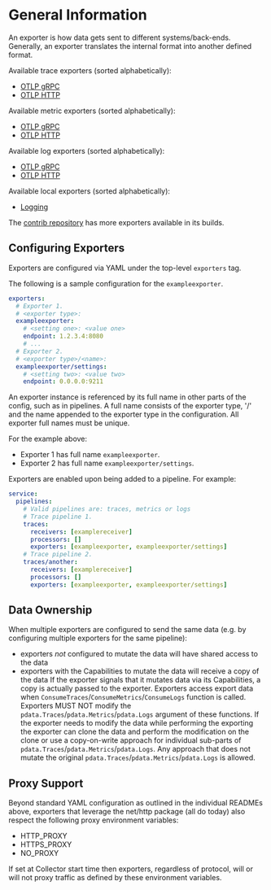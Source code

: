 # General Information

An exporter is how data gets sent to different systems/back-ends. Generally, an
exporter translates the internal format into another defined format.

Available trace exporters (sorted alphabetically):

- [OTLP gRPC](otlpexporter/README.md)
- [OTLP HTTP](otlphttpexporter/README.md)

Available metric exporters (sorted alphabetically):

- [OTLP gRPC](otlpexporter/README.md)
- [OTLP HTTP](otlphttpexporter/README.md)

Available log exporters (sorted alphabetically):

- [OTLP gRPC](otlpexporter/README.md)
- [OTLP HTTP](otlphttpexporter/README.md)

Available local exporters (sorted alphabetically):

- [Logging](loggingexporter/README.md)

The [contrib
repository](https://github.com/open-telemetry/opentelemetry-collector-contrib)
has more exporters available in its builds.

## Configuring Exporters

Exporters are configured via YAML under the top-level `exporters` tag.

The following is a sample configuration for the `exampleexporter`.

```yaml
exporters:
  # Exporter 1.
  # <exporter type>:
  exampleexporter:
    # <setting one>: <value one>
    endpoint: 1.2.3.4:8080
    # ...
  # Exporter 2.
  # <exporter type>/<name>:
  exampleexporter/settings:
    # <setting two>: <value two>
    endpoint: 0.0.0.0:9211
```

An exporter instance is referenced by its full name in other parts of the config,
such as in pipelines. A full name consists of the exporter type, '/' and the
name appended to the exporter type in the configuration. All exporter full names
must be unique.

For the example above:

- Exporter 1 has full name `exampleexporter`.
- Exporter 2 has full name `exampleexporter/settings`.

Exporters are enabled upon being added to a pipeline. For example:

```yaml
service:
  pipelines:
    # Valid pipelines are: traces, metrics or logs
    # Trace pipeline 1.
    traces:
      receivers: [examplereceiver]
      processors: []
      exporters: [exampleexporter, exampleexporter/settings]
    # Trace pipeline 2.
    traces/another:
      receivers: [examplereceiver]
      processors: []
      exporters: [exampleexporter, exampleexporter/settings]
```

## Data Ownership

When multiple exporters are configured to send the same data (e.g. by configuring multiple
exporters for the same pipeline):
* exporters *not* configured to mutate the data will have shared access to the data
* exporters with the Capabilities to mutate the data will receive a copy of the data
If the exporter signals that it mutates data via its Capabilities, a copy is actually passed to the exporter.
Exporters access export data when `ConsumeTraces`/`ConsumeMetrics`/`ConsumeLogs`
function is called. Exporters MUST NOT modify the `pdata.Traces`/`pdata.Metrics`/`pdata.Logs` argument of
these functions. If the exporter needs to modify the data while performing the exporting
the exporter can clone the data and perform the modification on the clone or use a
copy-on-write approach for individual sub-parts of `pdata.Traces`/`pdata.Metrics`/`pdata.Logs`.
Any approach that does not mutate the original `pdata.Traces`/`pdata.Metrics`/`pdata.Logs` is allowed.

## Proxy Support

Beyond standard YAML configuration as outlined in the individual READMEs above,
exporters that leverage the net/http package (all do today) also respect the
following proxy environment variables:

- HTTP_PROXY
- HTTPS_PROXY
- NO_PROXY

If set at Collector start time then exporters, regardless of protocol,
will or will not proxy traffic as defined by these environment variables.
